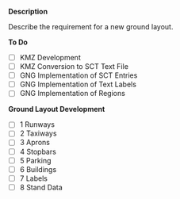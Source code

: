 **Description**

Describe the requirement for a new ground layout.

**To Do**

- [ ] KMZ Development
- [ ] KMZ Conversion to SCT Text File
- [ ] GNG Implementation of SCT Entries
- [ ] GNG Implementation of Text Labels
- [ ] GNG Implementation of Regions

**Ground Layout Development**

- [ ] 1 Runways
- [ ] 2 Taxiways
- [ ] 3 Aprons
- [ ] 4 Stopbars
- [ ] 5 Parking
- [ ] 6 Buildings
- [ ] 7 Labels
- [ ] 8 Stand Data